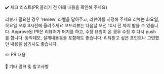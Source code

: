 ✔️ 체크 리스트(PR 올리기 전 아래 내용을 확인해 주세요)

리뷰가 필요한 경우 'review' 라벨을 달아주고, 리뷰어를 지정해 주세요
리뷰는 화요일, 목요일 오후 3시전에 올려주세요
코드리뷰는 다음날 오전 10시 전 까지 받을 수 있습니다.
Approve된 PR은 리뷰어가 머지를 하고, 수정 요청이 온 경우 수정 후 다시 push 를 합니다.
동작데모, 설계내용등을 포함해도 좋습니다.
리뷰받고 싶은 포인트나 고민했던 내용을 남기셔도 좋습니다.

✏️ PR 내용

🎸 기타 링크 및 참고사항
